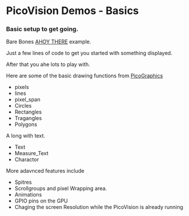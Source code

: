 # PicoVision Demos - Basics

### Basic setup to get going.

Bare Bones [AHOY THERE](/micropython/basics.py) example.

Just a few lines of code to get you started with something displayed.

After that you ahe lots to play with.

Here are some of the basic drawing functions from [PicoGraphics]()
- pixels
- lines
- pixel_span
- Circles
- Rectangles
- Tragangles
- Polygons

A long with text.
- Text
- Measure_Text
- Charactor

More adavnced features include
- Spitres
- Scrollgroups and pixel Wrapping area.
- Animations
- GPIO pins on the GPU
- Chaging the screen Resolution while the PicoVision is already running










